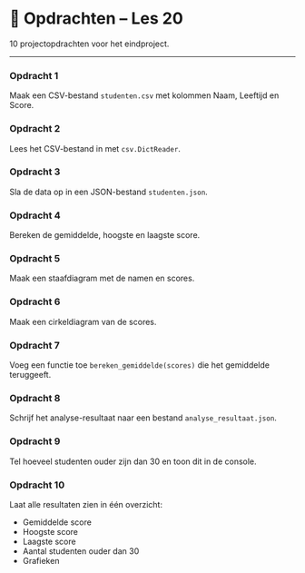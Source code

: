 # 🧩 Opdrachten – Les 20

10 projectopdrachten voor het eindproject.

---

### Opdracht 1
Maak een CSV-bestand `studenten.csv` met kolommen Naam, Leeftijd en Score.

### Opdracht 2
Lees het CSV-bestand in met `csv.DictReader`.

### Opdracht 3
Sla de data op in een JSON-bestand `studenten.json`.

### Opdracht 4
Bereken de gemiddelde, hoogste en laagste score.

### Opdracht 5
Maak een staafdiagram met de namen en scores.

### Opdracht 6
Maak een cirkeldiagram van de scores.

### Opdracht 7
Voeg een functie toe `bereken_gemiddelde(scores)` die het gemiddelde teruggeeft.

### Opdracht 8
Schrijf het analyse-resultaat naar een bestand `analyse_resultaat.json`.

### Opdracht 9
Tel hoeveel studenten ouder zijn dan 30 en toon dit in de console.

### Opdracht 10
Laat alle resultaten zien in één overzicht:
- Gemiddelde score  
- Hoogste score  
- Laagste score  
- Aantal studenten ouder dan 30  
- Grafieken  
